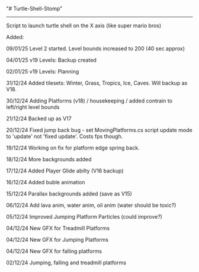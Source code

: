 "# Turtle-Shell-Stomp" 
__________________________

Script to launch turtle shell on the X axis (like super mario bros)

Added:

09/01/25 Level 2 started. Level bounds increased to 200 (40 sec approx) 

04/01/25 v19 Levels: Backup created

02/01/25 v19 Levels: Planning

31/12/24 Added tilesets: Winter, Grass, Tropics, Ice, Caves.  Will backup as V18.

30/12/24 Adding Platforms (v18) / housekeeping / added contrain to left/right level bounds

21/12/24 Backed up as V17

20/12/24 Fixed jump back bug - set MovingPlatforms.cs script update mode to 'update' not 'fixed update'.  Costs fps though.

19/12/24 Working on fix for platform edge spring back.

18/12/24 More backgrounds added

17/12/24 Added Player Glide abilty (V16 backup)

16/12/24 Added buble animation

15/12/24 Parallax backgrounds added (save as V15)

06/12/24 Add lava anim, water anim, oil anim (water should be toxic?)

05/12/24 Improved Jumping Platform Particles (could improve?)

04/12/24 New GFX for Treadmill Platforms

04/12/24 New GFX for Jumping Platforms

04/12/24 New GFX for falling platforms

02/12/24 Jumping, falling and treadmill platforms



